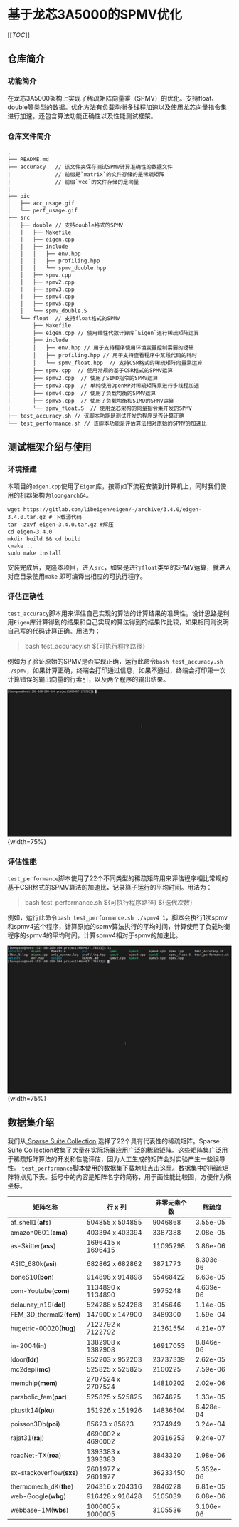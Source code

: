 # 基于龙芯3A5000的SPMV优化

[[_TOC_]]

## 仓库简介

### 功能简介
在龙芯3A5000架构上实现了稀疏矩阵向量乘（SPMV）的优化。支持float、double等类型的数据。优化方法有负载均衡多线程加速以及使用龙芯向量指令集进行加速。还包含算法功能正确性以及性能测试框架。

### 仓库文件简介

```
.
├── README.md
├── accuracy   // 该文件夹保存测试SPMV计算准确性的数据文件
|              // 前缀是`matrix`的文件存储的是稀疏矩阵
|              // 前缀`vec`的文件存储的是向量
|
├── pic
│   ├── acc_usage.gif
│   └── perf_usage.gif
├── src
│   ├── double // 支持double格式的SPMV
│   │   ├── Makefile
│   │   ├── eigen.cpp  
│   │   ├── include
│   │   │   ├── env.hpp
│   │   │   ├── profiling.hpp
│   │   │   └── spmv_double.hpp
│   │   ├── spmv.cpp
│   │   ├── spmv2.cpp
│   │   ├── spmv3.cpp
│   │   ├── spmv4.cpp
│   │   ├── spmv5.cpp
│   │   └── spmv_double.S
│   └── float  // 支持float格式的SPMV
│       ├── Makefile
│       ├── eigen.cpp // 使用线性代数计算库`Eigen`进行稀疏矩阵运算
│       ├── include 
│       │   ├── env.hpp // 用于支持程序使用环境变量控制需要的逻辑
│       │   ├── profiling.hpp // 用于支持查看程序中某段代码的耗时
│       │   └── spmv_float.hpp  // 支持CSR格式的稀疏矩阵向量乘运算
│       ├── spmv.cpp  // 使用常规的基于CSR格式的SPMV运算
│       ├── spmv2.cpp  // 使用了SIMD指令的SPMV运算
│       ├── spmv3.cpp  // 单纯使用OpenMP对稀疏矩阵乘进行多线程加速
│       ├── spmv4.cpp  // 使用了负载均衡的SPMV运算
│       ├── spmv5.cpp  // 使用了负载均衡和SIMD的SPMV运算
│       └── spmv_float.S  // 使用龙芯架构的向量指令集开发的SPMV
├── test_accuracy.sh // 该脚本功能是测试开发的程序是否计算正确
└── test_performance.sh // 该脚本功能是评估算法相对原始的SPMV的加速比
```

## 测试框架介绍与使用
### 环境搭建
本项目的`eigen.cpp`使用了`Eigen`库，按照如下流程安装到计算机上，同时我们使用的机器架构为`loongarch64`。
```
wget https://gitlab.com/libeigen/eigen/-/archive/3.4.0/eigen-3.4.0.tar.gz # 下载源代码
tar -zxvf eigen-3.4.0.tar.gz #解压
cd eigen-3.4.0
mkdir build && cd build
cmake ..
sudo make install 
```

安装完成后，克隆本项目，进入`src`，如果是进行`float`类型的SPMV运算，就进入对应目录使用`make` 即可编译出相应的可执行程序。

### 评估正确性
`test_accuracy`脚本用来评估自己实现的算法的计算结果的准确性。设计思路是利用`Eigen`库计算得到的结果和自己实现的算法得到的结果作比较，如果相同则说明自己写的代码计算正确。用法为：
> bash test_accuracy.sh ${可执行程序路径}

例如为了验证原始的SPMV是否实现正确，运行此命令`bash test_accuracy.sh ./spmv`，如果计算正确，终端会打印通过信息，如果不通过，终端会打印第一次计算错误的输出向量的行索引，以及两个程序的输出结果。

![acc](./pic/acc_usage.gif){width=75%}

### 评估性能
`test_performance`脚本使用了22个不同类型的稀疏矩阵用来评估程序相比常规的基于CSR格式的SPMV算法的加速比，记录算子运行的平均时间。用法为：
> bash test_performance.sh ${可执行程序路径} ${迭代次数}

例如，运行此命令`bash test_performance.sh ./spmv4 1`，脚本会执行1次spmv和spmv4这个程序，计算原始的spmv算法执行的平均时间，计算使用了负载均衡程序的spmv4的平均时间，计算spmv4相对于spmv的加速比。

![perf](./pic/perf_usage.gif){width=75%}


## 数据集介绍
我们从[ Sparse Suite Collection](https://sparse.tamu.edu/),选择了22个具有代表性的稀疏矩阵。Sparse Suite Collection收集了大量在实际场景应用广泛的稀疏矩阵。这些矩阵集广泛用于稀疏矩阵算法的开发和性能评估，因为人工生成的矩阵会对实验产生一些误导性。 `test_performance`脚本使用的数据集下载地址点击[这里](https://pan.baidu.com/s/1xqiqJ3GySV2QYSnj4xEhYA?pwd=c57w)。数据集中的稀疏矩阵特点见下表。括号中的内容是矩阵名字的简称，用于画性能比较图，方便作为横坐标。

| 矩阵名称 | 行 x 列 | 非零元素个数 | 稀疏度 |
| --- | --- | --- | --- |
| af_shell1(**afs**) | 504855 x 504855 | 9046868 | 3.55e-05 |
| amazon0601(**ama**) | 403394 x 403394 | 3387388 | 2.08e-05 |
| as-Skitter(**ass**) | 1696415 x 1696415 | 11095298 | 3.86e-06 |
| ASIC_680k(**asi**) | 682862 x 682862 | 3871773 | 8.303e-06 |
| boneS10(**bon**) | 914898 x 914898 | 55468422 | 6.63e-05 |
| com-Youtube(**com**) | 1134890 x 1134890 | 5975248 | 4.639e-06 |
| delaunay_n19(**del**) | 524288 x 524288 | 3145646 | 1.14e-05 |
| FEM_3D_thermal2(**fem**) | 147900 x 147900 | 3489300 | 1.59e-04 |
| hugetric-00020(**hug**) | 7122792 x 7122792 | 21361554 | 4.21e-07 |
| in-2004(**in**) | 1382908 x 1382908 | 16917053 | 8.846e-06 |
| ldoor(**ldr**) | 952203 x 952203 | 23737339 | 2.62e-05 |
| mc2depi(**mc**) | 525825 x 525825 | 2100225 | 7.59e-06 |
| memchip(**mem**) | 2707524 x 2707524 | 14810202 | 2.02e-06 |
| parabolic_fem(**par**) | 525825 x 525825 | 3674625 | 1.33e-05 |
| pkustk14(**pku**) | 151926 x 151926 | 14836504 | 6.428e-04 |
| poisson3Db(**poi**) | 85623 x 85623 | 2374949 | 3.24e-04 |
| rajat31(**raj**) | 4690002 x 4690002 | 20316253 | 9.24e-07 |
| roadNet-TX(**roa**) | 1393383 x 1393383 | 3843320 | 1.98e-06 |
| sx-stackoverflow(**sxs**) | 2601977 x 2601977 | 36233450 | 5.352e-06 |
| thermomech_dK(**the**) | 204316 x 204316 | 2846228 | 6.81e-05 |
| web-Google(**wbg**) | 916428 x 916428 | 5105039 | 6.08e-06 |
| webbase-1M(**wbs**) | 1000005 x 1000005 | 3105536 | 3.106e-06 |

